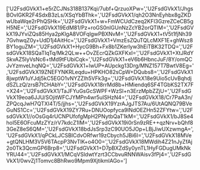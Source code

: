['U2FsdGVkX1+e5rZCJNs318B137Kqi/7ubf+QrzuoXPw=','U2FsdGVkX1/JhgsBOvIGKR2F4SdxB3zLs/XSqYbBThk=','U2FsdGVkX1/qh2O3NnEyhbx8gZKDwUbaWqe2rPhQSHk=','U2FsdGVkX1+w+FmWCUdCzeq2KFl3GzreZCeCB5gH5NE=','U2FsdGVkX19EdM81/Pz+roGS0nIGUnNzZcYB2orQTIM=','U2FsdGVkX19JYviZQs85Hya2pKlgA8VOFqlgwPBXNvM=','U2FsdGVkX1+tV5t1fjNh397GvhwqZ0y+UdD1j4AitHc=','U2FsdGVkX1+VmzEsZQuTQLcMXF1E+ghWsz8BY1oguZM=','U2FsdGVkX1+HycG9Bh+Fx8b1ZKerIyw3hEiTBK32TDQ=','U2FsdGVkX18SQaTIqTq/Mk2QLw++OvZEcrQZkGXFKxI=','U2FsdGVkX1+XtJRdYSkvAZ5IyVsNc6+tMd9tFUbiCqk=','U2FsdGVkX1+eV6b6HbncJuF/8Y/omQCJvYzmveLhqNQ=','U2FsdGVkX1+lwUP+AUpckg13Drg/MNZ157T7BwtV8Eg=','U2FsdGVkX19ZNEFYNKRLeqdu+HPKHO82sCpW+DQubs8=','U2FsdGVkX18jwptW1uYJdj5kC5EGO1vNYZZIh5VFk3g=','U2FsdGVkX18e9Uio5cUvBqhdjdSZLzQ/zrsB7tCHAbY=','U2FsdGVkX18rrMd8b+HMiendq6SF4TGbKS2TX7F+X24=','U2FsdGVkX1/TaJFYuGsGcSWPF+WzSl+n3ErzMpbZZjU=','U2FsdGVkX19eoa6JJU/SOjitWFCJYMPn4wr5uISHzN4=','U2FsdGVkX18/Cr7PaA3n/ZPQcqJwH7QTXI4T/5/jjhs=','U2FsdGVkX19YzrAJgJTS7Au/6UtAQNQ79BVeGuNS1Cc=','U2FsdGVkX19ZY7Ru+DNUOopfyca9INdOEZHn52ZFYtw=','U2FsdGVkX1//oOsGq4rUCNPUfofgMpH2PNytbQaT1kM=','U2FsdGVkX1/bJ8Se4hoI5E6OFcuMzZYz/rV7kdcZ1lM=','U2FsdGVkX19i0rSn9zRE++qzNrv+bQhf83GeZ8eS6QM=','U2FsdGVkX18bdJsSrp3zC90UO5JOp+LBjJiwUXzwmgA=','U2FsdGVkX1/qPCkLJCSBICdvORfwr19zCbych5JBi6I=','U2FsdGVkX18MVe+gtQNLHM3V5V6TAcpP3NvTlK+o4O0=','U2FsdGVkX18MWdih4Z21nJyZfAj2o0Tk3QcmGP6Brp8=','U2FsdGVkX1+D7pBXZdSy0ynTL1HyFGDugUMkNkYRU44=','U2FsdGVkX1/MCqVSldwtYzrt3CCbvuRNNWAisv3fPj4=','U2FsdGVkX1/0wvZj1Tomvc8BhRwo9Mpm9XjtikmlAGo=']
